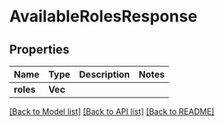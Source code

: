 # AvailableRolesResponse

## Properties

Name | Type | Description | Notes
------------ | ------------- | ------------- | -------------
**roles** | **Vec<String>** |  | 

[[Back to Model list]](../README.md#documentation-for-models) [[Back to API list]](../README.md#documentation-for-api-endpoints) [[Back to README]](../README.md)


